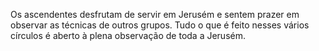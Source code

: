 ﻿Os ascendentes desfrutam de servir em Jerusém e sentem prazer em observar as técnicas de outros grupos. Tudo o que é feito nesses vários círculos é aberto à plena observação de toda a Jerusém.